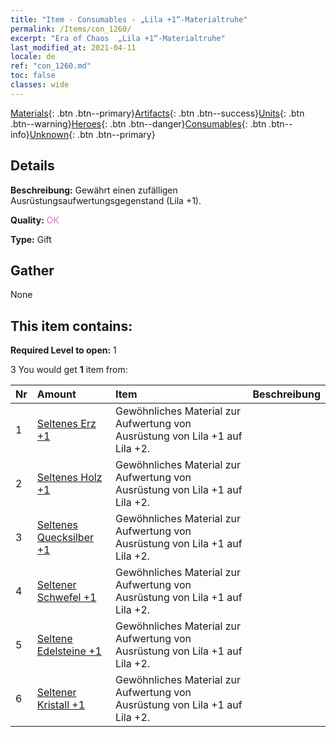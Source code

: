 ```yaml
---
title: "Item - Consumables - „Lila +1“-Materialtruhe"
permalink: /Items/con_1260/
excerpt: "Era of Chaos  „Lila +1“-Materialtruhe"
last_modified_at: 2021-04-11
locale: de
ref: "con_1260.md"
toc: false
classes: wide
---
```

 [Materials](/de/Items/){: .btn .btn--primary}[Artifacts](/de/Items/Artifacts/){: .btn .btn--success}[Units](/de/Items/Units/){: .btn .btn--warning}[Heroes](/de/Items/Heroes/){: .btn .btn--danger}[Consumables](/de/Items/Consumables/){: .btn .btn--info}[Unknown](/de/Items/Unknown/){: .btn .btn--primary}

## Details
 **Beschreibung:** Gewährt einen zufälligen Ausrüstungsaufwertungsgegenstand (Lila +1).

 **Quality:** <span style="color: #DA70D6">OK</span>

 **Type:** Gift

## Gather

  None

## This item contains:

 **Required Level to open:** 1

 3 You would get **1** item  from:

  | Nr | Amount |     Item    | Beschreibung |
  |:---|:-------|:------------|:-----------:|
  | 1 | [Seltenes Erz +1](/de/Items/mat_40/) | Gewöhnliches Material zur Aufwertung von Ausrüstung von Lila +1 auf Lila +2. | 
  | 2 | [Seltenes Holz +1](/de/Items/mat_41/) | Gewöhnliches Material zur Aufwertung von Ausrüstung von Lila +1 auf Lila +2. | 
  | 3 | [Seltenes Quecksilber +1](/de/Items/mat_42/) | Gewöhnliches Material zur Aufwertung von Ausrüstung von Lila +1 auf Lila +2. | 
  | 4 | [Seltener Schwefel +1](/de/Items/mat_43/) | Gewöhnliches Material zur Aufwertung von Ausrüstung von Lila +1 auf Lila +2. | 
  | 5 | [Seltene Edelsteine +1](/de/Items/mat_44/) | Gewöhnliches Material zur Aufwertung von Ausrüstung von Lila +1 auf Lila +2. | 
  | 6 | [Seltener Kristall +1](/de/Items/mat_45/) | Gewöhnliches Material zur Aufwertung von Ausrüstung von Lila +1 auf Lila +2. | 
